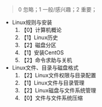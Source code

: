 > 0 忽略；1 一般/感兴趣；2 重要；

- Linux规则与安装
  1. 【0】计算机概论
  2. 【1】Linux历史
  3. 【2】磁盘分区
  4. 【1】安装CentOS
  5. 【2】命令求助与关机
- Linux文件、目录与磁盘格式
  1. 【2】Linux文件权限与目录配置
  2. 【1】Linux文件与目录管理
  3. 【2】Linux磁盘与文件系统管理
  4. 【0】文件与文件系统压缩

